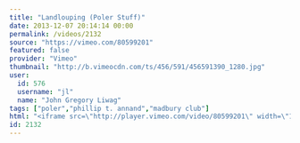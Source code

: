 ```yaml
---
title: "Landlouping (Poler Stuff)"
date: 2013-12-07 20:14:14 00:00
permalink: /videos/2132
source: "https://vimeo.com/80599201"
featured: false
provider: "Vimeo"
thumbnail: "http://b.vimeocdn.com/ts/456/591/456591390_1280.jpg"
user:
  id: 576
  username: "jl"
  name: "John Gregory Liwag"
tags: ["poler","phillip t. annand","madbury club"]
html: "<iframe src=\"http://player.vimeo.com/video/80599201\" width=\"1280\" height=\"676\" frameborder=\"0\" title=\"Landlouping\" webkitallowfullscreen mozallowfullscreen allowfullscreen></iframe>"
id: 2132
---
```


